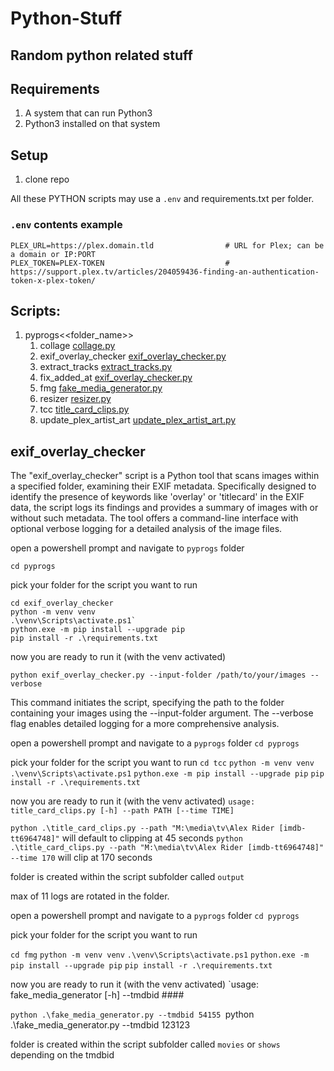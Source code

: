 # Python-Stuff
## Random python related stuff

## Requirements

1. A system that can run Python3
2. Python3 installed on that system

## Setup

1. clone repo

All these PYTHON scripts may use a `.env` and requirements.txt per folder.

### `.env` contents example

```
PLEX_URL=https://plex.domain.tld                # URL for Plex; can be a domain or IP:PORT
PLEX_TOKEN=PLEX-TOKEN                           # https://support.plex.tv/articles/204059436-finding-an-authentication-token-x-plex-token/
```

## Scripts:
1. pyprogs\<<folder_name>>
   1. collage [collage.py](#collage)
   2. exif_overlay_checker [exif_overlay_checker.py](#exif_overlay_checker)
   3. extract_tracks [extract_tracks.py](#extract_tracks)
   4. fix_added_at [exif_overlay_checker.py](#exif_overlay_checker)
   5. fmg [fake_media_generator.py](#fake_media_generator)
   6. resizer [resizer.py](#resizer)
   7. tcc [title_card_clips.py](#title_card_clips)
   8. update_plex_artist_art [update_plex_artist_art.py](#update_plex_artist_art)

## exif_overlay_checker

The "exif_overlay_checker" script is a Python tool that scans images within a specified folder, examining their EXIF metadata. Specifically designed to identify the presence of keywords like 'overlay' or 'titlecard' in the EXIF data, the script logs its findings and provides a summary of images with or without such metadata. The tool offers a command-line interface with optional verbose logging for a detailed analysis of the image files.

open a powershell prompt and navigate to `pyprogs` folder

`cd pyprogs`

pick your folder for the script you want to run

```
cd exif_overlay_checker
python -m venv venv
.\venv\Scripts\activate.ps1`
python.exe -m pip install --upgrade pip
pip install -r .\requirements.txt
```

now you are ready to run it (with the venv activated)

`python exif_overlay_checker.py --input-folder /path/to/your/images --verbose`

This command initiates the script, specifying the path to the folder containing your images using the --input-folder argument. The --verbose flag enables detailed logging for a more comprehensive analysis.   


open a powershell prompt and navigate to a `pyprogs` folder
`cd pyprogs`

pick your folder for the script you want to run
`cd tcc`
`python -m venv venv`
`.\venv\Scripts\activate.ps1`
`python.exe -m pip install --upgrade pip`
`pip install -r .\requirements.txt`

now you are ready to run it (with the venv activated)
`usage: title_card_clips.py [-h] --path PATH [--time TIME]`

`python .\title_card_clips.py --path "M:\media\tv\Alex Rider [imdb-tt6964748]"` will default to clipping at 45 seconds
`python .\title_card_clips.py --path "M:\media\tv\Alex Rider [imdb-tt6964748]" --time 170` will clip at 170 seconds

folder is created within the script subfolder called `output`

max of 11 logs are rotated in the folder.


open a powershell prompt and navigate to a `pyprogs` folder
`cd pyprogs`

pick your folder for the script you want to run

`cd fmg`
`python -m venv venv`
`.\venv\Scripts\activate.ps1`
`python.exe -m pip install --upgrade pip`
`pip install -r .\requirements.txt`

now you are ready to run it (with the venv activated)
`usage: fake_media_generator [-h] --tmdbid ####

`python .\fake_media_generator.py --tmdbid 54155
`python .\fake_media_generator.py --tmdbid 123123

folder is created within the script subfolder called `movies` or `shows` depending on the tmdbid
